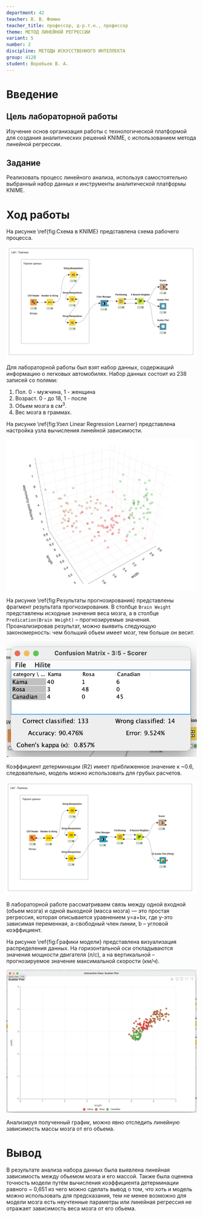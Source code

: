 ```yaml
---
department: 42
teacher: В. В. Фомин
teacher_title: профессор, д-р.т.н., профессор
theme: МЕТОД ЛИНЕЙНОЙ РЕГРЕССИИ
variant: 5
number: 2
discipline: МЕТОДЫ ИСКУССТВЕННОГО ИНТЕЛЛЕКТА
group: 4128
student: Воробьев В. А.
---
```


# Введение

## Цель лабораторной работы

Изучение основ организация работы с технологической платформой для создания аналитических решений KNIME, с использованием метода линейной регрессии.

## Задание

Реализовать процесс линейного анализа, используя самостоятельно выбранный набор данных и инструменты аналитической платформы KNIME.

# Ход работы

На рисунке \ref{fig:Cхема в KNIME} представлена схема рабочего процесса.

![Cхема в KNIME](report_images/image.png)

Для лабораторной работы был взят набор данных, содержащий информацию о легковых автомобилях. Набор данных состоит из 238 записей со полями:

1) Пол. 0 - мужчина, 1 - женщина
2) Возраст. 0 - до 18, 1 - после
3) Обьем мозга в $см^3$.
4) Вес мозга в граммах.

На рисунке \ref{fig:Узел Linear Regression Learner} представлена настройка узла вычисления линейной зависимости.

![Узел Linear Regression Learner](report_images/image-5.png)

На рисунке \ref{fig:Результаты прогнозирования} представлены фрагмент результата прогнозирования. В столбце `Brain Weight` представлены исходные значения веса мозга, а в столбце `Predication(Brain Weight)` – прогнозируемые значения. Проанализировав результат, можно выявить следующую закономерность: чем больший обьем имеет мозг, тем больше он весит.

![Результаты прогнозирования](report_images/image-2.png)

Коэффициент детерминации (R2) имеет приближенное значение к ~0.6, следовательно, модель можно использовать для грубых расчетов.

![Характеристики прогнозирования](report_images/image-6.png)

В лабораторной работе рассматриваем связь между одной входной (обьем мозга) и одной выходной (масса мозга) — это простая регрессия, которая описывается уравнением y=a+bx, где y-это зависимая переменная, а-свободный член линии, b – угловой коэффициент.

На рисунке \ref{fig:Графики модели} представлена визуализация распределения данных. На горизонтальной оси откладываются значения мощности двигателя (л/с), а на вертикальной – прогнозируемое значение максимальной скорости (км/ч).

![Графики модели](report_images/image-4.png)

Анализируя полученный график, можно явно отследить линейную зависимость массы мозга от его обьема.

# Вывод

В результате анализа набора данных была выявлена линейная зависимость между обьемом мозга и его массой. Также была оценена точность модели путём вычисления коэффициента детерминации равного ~ 0,651 из чего можно сделать вывод о том, что хоть и модель можно использовать для предсказания, тем не менее возможно для модели мозга есть неучтенные параметры или линейная регрессия не отражает зависимость веса мозга от его обьема.